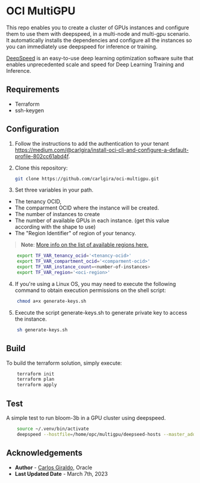 # OCI MultiGPU 

This repo enables you to create a cluster of GPUs instances and configure them to use them with deepspeed, in a multi-node and multi-gpu scenario. It automatically installs the dependencies and configure all the instances so you can immediately use deepspeed for inference or training.

[DeepSpeed](https://github.com/microsoft/DeepSpeed) is an easy-to-use deep learning optimization software suite that enables unprecedented scale and speed for Deep Learning Training and Inference.

## Requirements
- Terraform
- ssh-keygen

## Configuration

1. Follow the instructions to add the authentication to your tenant https://medium.com/@carlgira/install-oci-cli-and-configure-a-default-profile-802cc61abd4f.
2. Clone this repository:
    ```bash
    git clone https://github.com/carlgira/oci-multigpu.git
    ```

3. Set three variables in your path. 
- The tenancy OCID, 
- The comparment OCID where the instance will be created.
- The number of instances to create
- The number of available GPUs in each instance. (get this value according with the shape to use)
- The "Region Identifier" of region of your tenancy.
> **Note**: [More info on the list of available regions here.](https://docs.oracle.com/en-us/iaas/Content/General/Concepts/regions.htm)

```bash
    export TF_VAR_tenancy_ocid='<tenancy-ocid>'
    export TF_VAR_compartment_ocid='<comparment-ocid>'
    export TF_VAR_instance_count=<number-of-instances>
    export TF_VAR_region='<oci-region>'
```

4. If you're using a Linux OS, you may need to execute the following command to obtain execution permissions on the shell script:
```bash
    chmod a+x generate-keys.sh
```
5. Execute the script generate-keys.sh to generate private key to access the instance. 
```bash
    sh generate-keys.sh
```

## Build

To build the terraform solution, simply execute: 

```bash
    terraform init
    terraform plan
    terraform apply
```

## Test
A simple test to run bloom-3b in a GPU cluster using deepspeed.

```bash
    source ~/.venv/bin/activate
    deepspeed --hostfile=/home/opc/multigpu/deepseed-hosts --master_addr multigpu-0.subnet.vcn.oraclevcn.com --master_port 3000 DeepSpeedExamples/inference/huggingface/text-generation/inference-test.py --name bigscience/bloom-3b --batch_size 2
```

## Acknowledgements

* **Author** - [Carlos Giraldo](https://www.linkedin.com/in/carlos-giraldo-a79b073b/), Oracle
* **Last Updated Date** - March 7th, 2023
